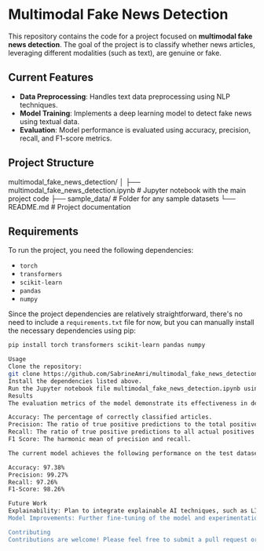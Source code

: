 # **Multimodal Fake News Detection**

This repository contains the code for a project focused on **multimodal fake news detection**. The goal of the project is to classify whether news articles, leveraging different modalities (such as text), are genuine or fake.

## **Current Features**
- **Data Preprocessing**: Handles text data preprocessing using NLP techniques.
- **Model Training**: Implements a deep learning model to detect fake news using textual data.
- **Evaluation**: Model performance is evaluated using accuracy, precision, recall, and F1-score metrics.

## **Project Structure**
multimodal_fake_news_detection/ │ ├── multimodal_fake_news_detection.ipynb # Jupyter notebook with the main project code ├── sample_data/ # Folder for any sample datasets └── README.md # Project documentation

## **Requirements**
To run the project, you need the following dependencies:
- `torch`
- `transformers`
- `scikit-learn`
- `pandas`
- `numpy`

Since the project dependencies are relatively straightforward, there's no need to include a `requirements.txt` file for now, but you can manually install the necessary dependencies using pip:
```bash
pip install torch transformers scikit-learn pandas numpy

Usage
Clone the repository:
git clone https://github.com/SabrineAmri/multimodal_fake_news_detection.git
Install the dependencies listed above.
Run the Jupyter notebook file multimodal_fake_news_detection.ipynb using Jupyter or Google Colab.
Results
The evaluation metrics of the model demonstrate its effectiveness in detecting fake news. The performance is measured using:

Accuracy: The percentage of correctly classified articles.
Precision: The ratio of true positive predictions to the total positive predictions.
Recall: The ratio of true positive predictions to all actual positives.
F1 Score: The harmonic mean of precision and recall.

The current model achieves the following performance on the test dataset:

Accuracy: 97.38%
Precision: 99.27%
Recall: 97.26%
F1-Score: 98.26%

Future Work
Explainability: Plan to integrate explainable AI techniques, such as LIME or SHAP, to provide interpretability of the model's predictions.
Model Improvements: Further fine-tuning of the model and experimentation with other transformer-based architectures.

Contributing
Contributions are welcome! Please feel free to submit a pull request or open an issue for discussion.



